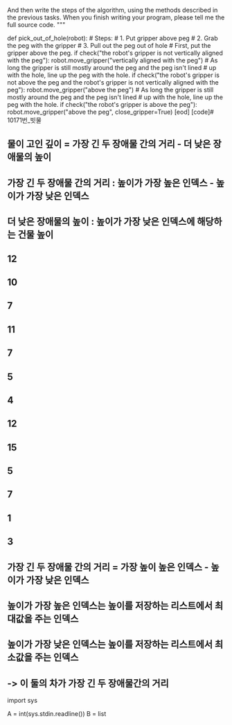 

And then write the steps of the algorithm, using the methods described in the previous tasks.
When you finish writing your program, please tell me the full source code.
"""


def pick_out_of_hole(robot):
    # Steps:
    #  1. Put gripper above peg
    #  2. Grab the peg with the gripper
    #  3. Pull out the peg out of hole
    # First, put the gripper above the peg.
    if check("the robot's gripper is not vertically aligned with the peg"):
        robot.move_gripper("vertically aligned with the peg")
    # As long the gripper is still mostly around the peg and the peg isn't lined
    # up with the hole, line up the peg with the hole.
    if check("the robot's gripper is not above the peg and the robot's gripper is not vertically aligned with the peg"):
        robot.move_gripper("above the peg")
    # As long the gripper is still mostly around the peg and the peg isn't lined
    # up with the hole, line up the peg with the hole.
    if check("the robot's gripper is above the peg"):
        robot.move_gripper("above the peg", close_gripper=True)
[eod] [code]# 10171번_빗물

## 물이 고인 깊이 = 가장 긴 두 장애물 간의 거리 - 더 낮은 장애물의 높이
## 가장 긴 두 장애물 간의 거리 : 높이가 가장 높은 인덱스 - 높이가 가장 낮은 인덱스
## 더 낮은 장애물의 높이 : 높이가 가장 낮은 인덱스에 해당하는 건물 높이
## 12
## 10
## 7
## 11
## 7
## 5
## 4
## 12
## 15
## 5
## 7
## 1
## 3

## 가장 긴 두 장애물 간의 거리 = 가장 높이 높은 인덱스 - 높이가 가장 낮은 인덱스
## 높이가 가장 높은 인덱스는 높이를 저장하는 리스트에서 최대값을 주는 인덱스
## 높이가 가장 낮은 인덱스는 높이를 저장하는 리스트에서 최소값을 주는 인덱스
## -> 이 둘의 차가 가장 긴 두 장애물간의 거리

import sys

A = int(sys.stdin.readline())
B = list